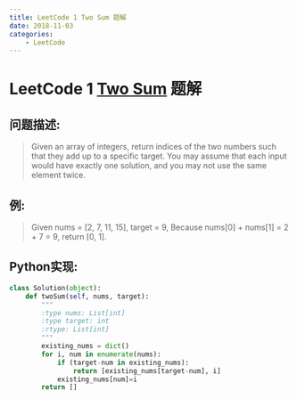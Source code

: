 ```yaml
---
title: LeetCode 1 Two Sum 题解
date: 2018-11-03
categories:
    - LeetCode
---
```

# LeetCode 1 [Two Sum](https://leetcode.com/problems/two-sum) 题解
## 问题描述:
> Given an array of integers, return indices of the two numbers such that they add up to a specific target.
> You may assume that each input would have exactly one solution, and you may not use the same element twice.

## 例:
> Given nums = [2, 7, 11, 15], target = 9,
> Because nums[0] + nums[1] = 2 + 7 = 9,
> return [0, 1].

## Python实现:

``` Python
class Solution(object):
    def twoSum(self, nums, target):
        """
        :type nums: List[int]
        :type target: int
        :rtype: List[int]
        """
        existing_nums = dict()
        for i, num in enumerate(nums):
            if (target-num in existing_nums):
                return [existing_nums[target-num], i]
            existing_nums[num]=i
        return []
```


